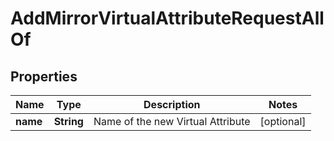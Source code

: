 

# AddMirrorVirtualAttributeRequestAllOf


## Properties

| Name | Type | Description | Notes |
|------------ | ------------- | ------------- | -------------|
|**name** | **String** | Name of the new Virtual Attribute |  [optional] |



